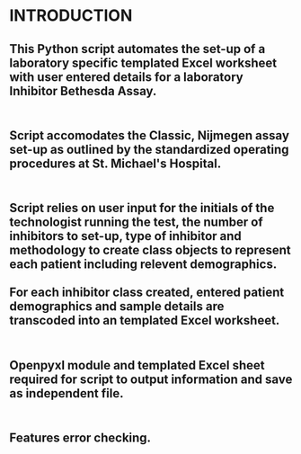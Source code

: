 <h1> INTRODUCTION

<h2>This Python script automates the set-up of a laboratory specific templated Excel worksheet with user entered details for a laboratory Inhibitor Bethesda Assay.
<br></br>
<h2>Script accomodates the Classic, Nijmegen assay set-up as outlined by the standardized operating procedures at St. Michael's Hospital.
<br></br>
<h2>Script relies on user input for the initials of the technologist running the test, the number of inhibitors to set-up, type of inhibitor and methodology to create class objects to represent each patient including relevent demographics.
<br></br>
For each inhibitor class created, entered patient demographics and sample details are transcoded into an templated Excel worksheet.
<br></br>
<h2>Openpyxl module and templated Excel sheet required for script to output information and save as independent file.
<br></br>
<h2>Features error checking.